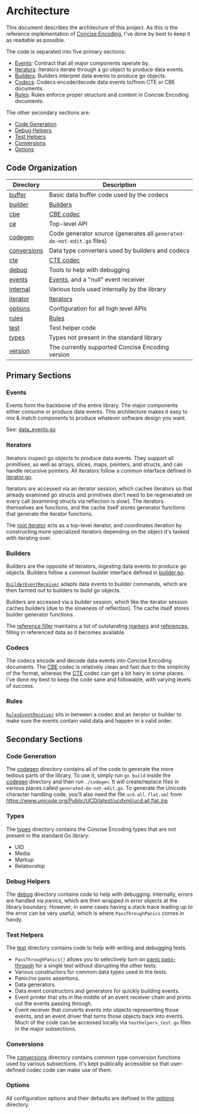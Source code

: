 Architecture
============

This document describes the architecture of this project. As this is the reference implementation of [Concise Encoding](https://concise-encoding.org/), I've done by best to keep it as readable as possible.

The code is separated into five primary sections:

- [Events](#events): Contract that all major components operate by.
- [Iterators](#iterators): Iterators iterate through a go object to produce data events.
- [Builders](#builders): Builders interpret data events to produce go objects.
- [Codecs](#codecs): Codecs encode/decode data events to/from CTE or CBE documents.
- [Rules](#rules): Rules enforce proper structure and content in Concise Encoding documents.

The other secondary sections are: 

- [Code Generation](#code-generation)
- [Debug Helpers](#debug-helpers)
- [Test Helpers](#test-helpers)
- [Conversions](#conversions)
- [Options](#options)



Code Organization
-----------------

| Directory                  | Description                                                     |
| -------------------------- | --------------------------------------------------------------- |
| [buffer](buffer)           | Basic data buffer code used by the codecs                       |
| [builder](builder)         | [Builders](#builders)                                           |
| [cbe](cbe)                 | [CBE codec](https://github.com/kstenerud/concise-encoding/blob/master/cbe-specification.md) |
| [ce](ce)                   | Top-level API                                                   |
| [codegen](codegen)         | Code generator source (generates all `generated-do-not-edit.go` files) |
| [conversions](conversions) | Data type converters used by builders and codecs                |
| [cte](cte)                 | [CTE codec](https://github.com/kstenerud/concise-encoding/blob/master/cte-specification.md) |
| [debug](debug)             | Tools to help with debugging                                    |
| [events](events)           | [Events](#events), and a "null" event receiver                  |
| [internal](internal)       | Various tools used internally by the library                    |
| [iterator](iterator)       | [Iterators](#iterators)                                         |
| [options](options)         | Configuration for all high level APIs                           |
| [rules](rules)             | [Rules](#rules)                                                 |
| [test](test)               | Test helper code                                                |
| [types](types)             | Types not present in the standard library                       |
| [version](version)         | The currently supported Concise Encoding version                |



Primary Sections
----------------

### Events

Events form the backbone of the entire library. The major components either consume or produce data events. This architecture makes it easy to mix & match components to produce whatever software design you want.

See: [data_events.go](events/data_events.go)


### Iterators

Iterators inspect go objects to produce data events. They support all primitives, as well as arrays, slices, maps, pointers, and structs, and can handle recursive pointers. All iterators follow a common interface defined in [iterator.go](iterator/iterator.go).

Iterators are accessed via an iterator session, which caches iterators so that already examined go structs and primitives don't need to be regenerated on every call (examining structs via reflection is slow). The iterators themselves are functions, and the cache itself stores generator functions that generate the iterator functions.

The [root iterator](iterator/iterator_root.go) acts as a top-level iterator, and coordinates iteration by constructing more specialized iterators depending on the object it's tasked with iterating over.


### Builders

Builders are the opposite of iterators, ingesting data events to produce go objects. Builders follow a common builder interface defined in [builder.go](builder/builder.go).

[`BuilderEventReceiver`](builder/builder_event_rcv.go) adapts data events to builder commands, which are then farmed out to builders to build go objects.

Builders are accessed via a builder session, which like the iterator session caches builders (due to the slowness of reflection). The cache itself stores builder generator functions.

The [reference filler](builder/reference_filler.go) maintains a list of outstanding [markers](https://github.com/kstenerud/concise-encoding/blob/master/cbe-specification.md#marker) and [references](https://github.com/kstenerud/concise-encoding/blob/master/cbe-specification.md#reference), filling in referenced data as it becomes available.


### Codecs

The codecs encode and decode data events into Concise Encoding documents. The [CBE](cbe) codec is relatively clean and fast due to the simplicity of the format, whereas the [CTE](cte) codec can get a bit hairy in some places. I've done my best to keep the code sane and followable, with varying levels of success.


### Rules

[`RulesEventReceiver`](rules/rules_event_rcv.go) sits in between a codec and an iterator or builder to make sure the events contain valid data and happen in a valid order.



Secondary Sections
------------------

### Code Generation

The [codegen](codegen) directory contains all of the code to generate the more tedious parts of the library. To use it, simply run `go build` inside the [codegen](codegen) directory and then run `./codegen`. It will create/replace files in various places called `generated-do-not-edit.go`. To generate the Unicode character handling code, you'll also need the file `ucd.all.flat.xml` from https://www.unicode.org/Public/UCD/latest/ucdxml/ucd.all.flat.zip

### Types

The [types](types) directory contains the Concise Encoding types that are not present in the standard Go library:

- UID
- Media
- Markup
- Relationship

### Debug Helpers

The [debug](debug) directory contains code to help with debugging. Internally, errors are handled via panics, which are then wrapped in error objects at the library boundary. However, in some cases having a stack trace leading up to the error can be very useful, which is where `PassThroughPanics` comes in handy.

### Test Helpers

The [test](test) directory contains code to help with writing and debugging tests.

- `PassThroughPanics()` allows you to selectively turn on [panic pass-through](#debug) for a single test without disrupting the other tests.
- Various constructors for common data types used in the tests.
- Panic/no panic assertions.
- Data generators.
- Data event constructors and generators for quickly building events.
- Event printer that sits in the middle of an event receiver chain and prints out the events passing through.
- Event receiver that converts events into objects representing those events, and an event driver that turns those objects back into events. Much of the code can be accessed locally via `testhelpers_test.go` files in the major subsections.

### Conversions

The [conversions](conversions) directory contains common type conversion functions used by various subsections. It's kept publically accessible so that user-defined codec code can make use of them.

### Options

All configuration options and their defaults are defined in the [options](options) directory.
